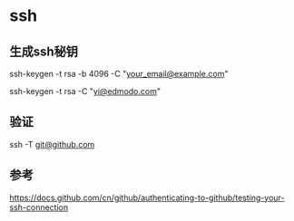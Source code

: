 
# ssh
## 生成ssh秘钥
ssh-keygen -t rsa -b 4096 -C "your_email@example.com"

ssh-keygen -t rsa -C "yi@edmodo.com"

## 验证
ssh -T git@github.com

## 参考
https://docs.github.com/cn/github/authenticating-to-github/testing-your-ssh-connection

